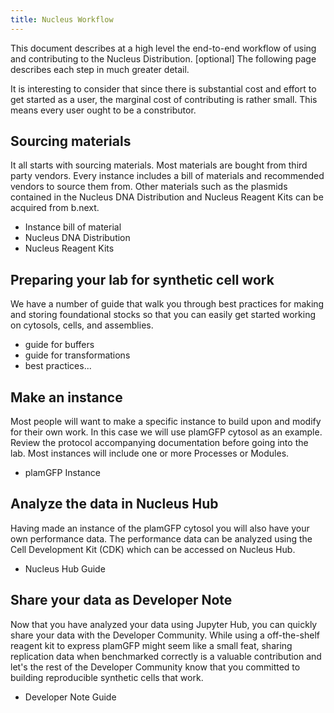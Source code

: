 ```yaml
---
title: Nucleus Workflow
---
```


This document describes at a high level the end-to-end workflow of using and contributing to the Nucleus Distribution. [optional] The following page describes each step in much greater detail. 

It is interesting to consider that since there is substantial cost and effort to get started as a user, the marginal cost of contributing is rather small. This means every user ought to be a constributor. 

## Sourcing materials

It all starts with sourcing materials. Most materials are bought from third party vendors. Every instance includes a bill of materials and recommended vendors to source them from. Other materials such as the plasmids contained in the Nucleus DNA Distribution and Nucleus Reagent Kits can be acquired from b.next. 

- Instance bill of material
- Nucleus DNA Distribution
- Nucleus Reagent Kits

## Preparing your lab for synthetic cell work

We have a number of guide that walk you through best practices for making and storing foundational stocks so that you can easily get started working on cytosols, cells, and assemblies.

- guide for buffers
- guide for transformations
- best practices...

## Make an instance

Most people will want to make a specific instance to build upon and modify for their own work. In this case we will use plamGFP cytosol as an example. Review the protocol accompanying documentation before going into the lab. Most instances will include one or more Processes or Modules. 

- plamGFP Instance

## Analyze the data in Nucleus Hub

Having made an instance of the plamGFP cytosol you will also have your own performance data. The performance data can be analyzed using the Cell Development Kit (CDK) which can be accessed on Nucleus Hub. 

- Nucleus Hub Guide

## Share your data as Developer Note

Now that you have analyzed your data using Jupyter Hub, you can quickly share your data with the Developer Community. While using a off-the-shelf reagent kit to express plamGFP might seem like a small feat, sharing replication data when benchmarked correctly is a valuable contribution and let's the rest of the Developer Community know that you committed to building reproducible synthetic cells that work. 

- Developer Note Guide

